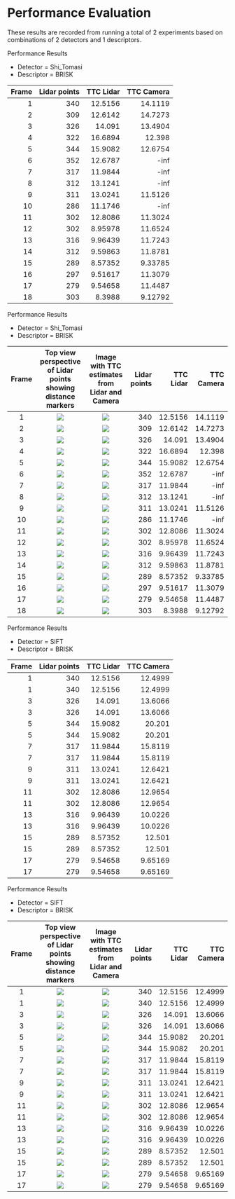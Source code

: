 # Performance Evaluation
These results are recorded from running a total of 2 experiments based on combinations of 2 detectors and 1 descriptors.

Performance Results
* Detector = Shi_Tomasi
* Descriptor = BRISK

Frame | Lidar points | TTC Lidar | TTC Camera
---:  | ---:  | ---:  | ---: 
1 | 340 | 12.5156 | 14.1119
2 | 309 | 12.6142 | 14.7273
3 | 326 | 14.091 | 13.4904
4 | 322 | 16.6894 | 12.398
5 | 344 | 15.9082 | 12.6754
6 | 352 | 12.6787 | -inf
7 | 317 | 11.9844 | -inf
8 | 312 | 13.1241 | -inf
9 | 311 | 13.0241 | 11.5126
10 | 286 | 11.1746 | -inf
11 | 302 | 12.8086 | 11.3024
12 | 302 | 8.95978 | 11.6524
13 | 316 | 9.96439 | 11.7243
14 | 312 | 9.59863 | 11.8781
15 | 289 | 8.57352 | 9.33785
16 | 297 | 9.51617 | 11.3079
17 | 279 | 9.54658 | 11.4487
18 | 303 | 8.3988 | 9.12792

Performance Results
* Detector = Shi_Tomasi
* Descriptor = BRISK


Frame | Top view perspective of Lidar points showing distance markers | Image with TTC estimates from Lidar and Camera | Lidar points | TTC Lidar | TTC Camera
:---:  | :---:  | :---:  | ---:  | ---:  | ---: 
1 | ![](results/images/lidar_top_view/lidar_Shi_Tomasi_BRISK_1.png) | ![](results/images/lidar_camera_ttc_combined/ttc_lidar_camera_Shi_Tomasi_BRISK_1.png) | 340 | 12.5156 | 14.1119
2 | ![](results/images/lidar_top_view/lidar_Shi_Tomasi_BRISK_2.png) | ![](results/images/lidar_camera_ttc_combined/ttc_lidar_camera_Shi_Tomasi_BRISK_2.png) | 309 | 12.6142 | 14.7273
3 | ![](results/images/lidar_top_view/lidar_Shi_Tomasi_BRISK_3.png) | ![](results/images/lidar_camera_ttc_combined/ttc_lidar_camera_Shi_Tomasi_BRISK_3.png) | 326 | 14.091 | 13.4904
4 | ![](results/images/lidar_top_view/lidar_Shi_Tomasi_BRISK_4.png) | ![](results/images/lidar_camera_ttc_combined/ttc_lidar_camera_Shi_Tomasi_BRISK_4.png) | 322 | 16.6894 | 12.398
5 | ![](results/images/lidar_top_view/lidar_Shi_Tomasi_BRISK_5.png) | ![](results/images/lidar_camera_ttc_combined/ttc_lidar_camera_Shi_Tomasi_BRISK_5.png) | 344 | 15.9082 | 12.6754
6 | ![](results/images/lidar_top_view/lidar_Shi_Tomasi_BRISK_6.png) | ![](results/images/lidar_camera_ttc_combined/ttc_lidar_camera_Shi_Tomasi_BRISK_6.png) | 352 | 12.6787 | -inf
7 | ![](results/images/lidar_top_view/lidar_Shi_Tomasi_BRISK_7.png) | ![](results/images/lidar_camera_ttc_combined/ttc_lidar_camera_Shi_Tomasi_BRISK_7.png) | 317 | 11.9844 | -inf
8 | ![](results/images/lidar_top_view/lidar_Shi_Tomasi_BRISK_8.png) | ![](results/images/lidar_camera_ttc_combined/ttc_lidar_camera_Shi_Tomasi_BRISK_8.png) | 312 | 13.1241 | -inf
9 | ![](results/images/lidar_top_view/lidar_Shi_Tomasi_BRISK_9.png) | ![](results/images/lidar_camera_ttc_combined/ttc_lidar_camera_Shi_Tomasi_BRISK_9.png) | 311 | 13.0241 | 11.5126
10 | ![](results/images/lidar_top_view/lidar_Shi_Tomasi_BRISK_10.png) | ![](results/images/lidar_camera_ttc_combined/ttc_lidar_camera_Shi_Tomasi_BRISK_10.png) | 286 | 11.1746 | -inf
11 | ![](results/images/lidar_top_view/lidar_Shi_Tomasi_BRISK_11.png) | ![](results/images/lidar_camera_ttc_combined/ttc_lidar_camera_Shi_Tomasi_BRISK_11.png) | 302 | 12.8086 | 11.3024
12 | ![](results/images/lidar_top_view/lidar_Shi_Tomasi_BRISK_12.png) | ![](results/images/lidar_camera_ttc_combined/ttc_lidar_camera_Shi_Tomasi_BRISK_12.png) | 302 | 8.95978 | 11.6524
13 | ![](results/images/lidar_top_view/lidar_Shi_Tomasi_BRISK_13.png) | ![](results/images/lidar_camera_ttc_combined/ttc_lidar_camera_Shi_Tomasi_BRISK_13.png) | 316 | 9.96439 | 11.7243
14 | ![](results/images/lidar_top_view/lidar_Shi_Tomasi_BRISK_14.png) | ![](results/images/lidar_camera_ttc_combined/ttc_lidar_camera_Shi_Tomasi_BRISK_14.png) | 312 | 9.59863 | 11.8781
15 | ![](results/images/lidar_top_view/lidar_Shi_Tomasi_BRISK_15.png) | ![](results/images/lidar_camera_ttc_combined/ttc_lidar_camera_Shi_Tomasi_BRISK_15.png) | 289 | 8.57352 | 9.33785
16 | ![](results/images/lidar_top_view/lidar_Shi_Tomasi_BRISK_16.png) | ![](results/images/lidar_camera_ttc_combined/ttc_lidar_camera_Shi_Tomasi_BRISK_16.png) | 297 | 9.51617 | 11.3079
17 | ![](results/images/lidar_top_view/lidar_Shi_Tomasi_BRISK_17.png) | ![](results/images/lidar_camera_ttc_combined/ttc_lidar_camera_Shi_Tomasi_BRISK_17.png) | 279 | 9.54658 | 11.4487
18 | ![](results/images/lidar_top_view/lidar_Shi_Tomasi_BRISK_18.png) | ![](results/images/lidar_camera_ttc_combined/ttc_lidar_camera_Shi_Tomasi_BRISK_18.png) | 303 | 8.3988 | 9.12792

Performance Results
* Detector = SIFT
* Descriptor = BRISK

Frame | Lidar points | TTC Lidar | TTC Camera
---:  | ---:  | ---:  | ---: 
1 | 340 | 12.5156 | 12.4999
1 | 340 | 12.5156 | 12.4999
3 | 326 | 14.091 | 13.6066
3 | 326 | 14.091 | 13.6066
5 | 344 | 15.9082 | 20.201
5 | 344 | 15.9082 | 20.201
7 | 317 | 11.9844 | 15.8119
7 | 317 | 11.9844 | 15.8119
9 | 311 | 13.0241 | 12.6421
9 | 311 | 13.0241 | 12.6421
11 | 302 | 12.8086 | 12.9654
11 | 302 | 12.8086 | 12.9654
13 | 316 | 9.96439 | 10.0226
13 | 316 | 9.96439 | 10.0226
15 | 289 | 8.57352 | 12.501
15 | 289 | 8.57352 | 12.501
17 | 279 | 9.54658 | 9.65169
17 | 279 | 9.54658 | 9.65169

Performance Results
* Detector = SIFT
* Descriptor = BRISK

Frame | Top view perspective of Lidar points showing distance markers | Image with TTC estimates from Lidar and Camera | Lidar points | TTC Lidar | TTC Camera
:---:  | :---:  | :---:  | ---:  | ---:  | ---: 
1 | ![](results/images/lidar_top_view/lidar_SIFT_BRISK_1.png) | ![](results/images/lidar_camera_ttc_combined/ttc_lidar_camera_SIFT_BRISK_1.png) | 340 | 12.5156 | 12.4999
1 | ![](results/images/lidar_top_view/lidar_SIFT_BRISK_1.png) | ![](results/images/lidar_camera_ttc_combined/ttc_lidar_camera_SIFT_BRISK_1.png) | 340 | 12.5156 | 12.4999
3 | ![](results/images/lidar_top_view/lidar_SIFT_BRISK_3.png) | ![](results/images/lidar_camera_ttc_combined/ttc_lidar_camera_SIFT_BRISK_3.png) | 326 | 14.091 | 13.6066
3 | ![](results/images/lidar_top_view/lidar_SIFT_BRISK_3.png) | ![](results/images/lidar_camera_ttc_combined/ttc_lidar_camera_SIFT_BRISK_3.png) | 326 | 14.091 | 13.6066
5 | ![](results/images/lidar_top_view/lidar_SIFT_BRISK_5.png) | ![](results/images/lidar_camera_ttc_combined/ttc_lidar_camera_SIFT_BRISK_5.png) | 344 | 15.9082 | 20.201
5 | ![](results/images/lidar_top_view/lidar_SIFT_BRISK_5.png) | ![](results/images/lidar_camera_ttc_combined/ttc_lidar_camera_SIFT_BRISK_5.png) | 344 | 15.9082 | 20.201
7 | ![](results/images/lidar_top_view/lidar_SIFT_BRISK_7.png) | ![](results/images/lidar_camera_ttc_combined/ttc_lidar_camera_SIFT_BRISK_7.png) | 317 | 11.9844 | 15.8119
7 | ![](results/images/lidar_top_view/lidar_SIFT_BRISK_7.png) | ![](results/images/lidar_camera_ttc_combined/ttc_lidar_camera_SIFT_BRISK_7.png) | 317 | 11.9844 | 15.8119
9 | ![](results/images/lidar_top_view/lidar_SIFT_BRISK_9.png) | ![](results/images/lidar_camera_ttc_combined/ttc_lidar_camera_SIFT_BRISK_9.png) | 311 | 13.0241 | 12.6421
9 | ![](results/images/lidar_top_view/lidar_SIFT_BRISK_9.png) | ![](results/images/lidar_camera_ttc_combined/ttc_lidar_camera_SIFT_BRISK_9.png) | 311 | 13.0241 | 12.6421
11 | ![](results/images/lidar_top_view/lidar_SIFT_BRISK_11.png) | ![](results/images/lidar_camera_ttc_combined/ttc_lidar_camera_SIFT_BRISK_11.png) | 302 | 12.8086 | 12.9654
11 | ![](results/images/lidar_top_view/lidar_SIFT_BRISK_11.png) | ![](results/images/lidar_camera_ttc_combined/ttc_lidar_camera_SIFT_BRISK_11.png) | 302 | 12.8086 | 12.9654
13 | ![](results/images/lidar_top_view/lidar_SIFT_BRISK_13.png) | ![](results/images/lidar_camera_ttc_combined/ttc_lidar_camera_SIFT_BRISK_13.png) | 316 | 9.96439 | 10.0226
13 | ![](results/images/lidar_top_view/lidar_SIFT_BRISK_13.png) | ![](results/images/lidar_camera_ttc_combined/ttc_lidar_camera_SIFT_BRISK_13.png) | 316 | 9.96439 | 10.0226
15 | ![](results/images/lidar_top_view/lidar_SIFT_BRISK_15.png) | ![](results/images/lidar_camera_ttc_combined/ttc_lidar_camera_SIFT_BRISK_15.png) | 289 | 8.57352 | 12.501
15 | ![](results/images/lidar_top_view/lidar_SIFT_BRISK_15.png) | ![](results/images/lidar_camera_ttc_combined/ttc_lidar_camera_SIFT_BRISK_15.png) | 289 | 8.57352 | 12.501
17 | ![](results/images/lidar_top_view/lidar_SIFT_BRISK_17.png) | ![](results/images/lidar_camera_ttc_combined/ttc_lidar_camera_SIFT_BRISK_17.png) | 279 | 9.54658 | 9.65169
17 | ![](results/images/lidar_top_view/lidar_SIFT_BRISK_17.png) | ![](results/images/lidar_camera_ttc_combined/ttc_lidar_camera_SIFT_BRISK_17.png) | 279 | 9.54658 | 9.65169

